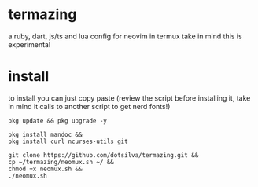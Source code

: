 # termazing
a ruby, dart, js/ts and lua config for neovim in termux
take in mind this is experimental

# install
to install you can just copy paste (review the script before installing it, take in mind it calls to another script to get nerd fonts!)
```
pkg update && pkg upgrade -y
```
```
pkg install mandoc &&
pkg install curl ncurses-utils git
```
```
git clone https://github.com/dotsilva/termazing.git &&
cp ~/termazing/neomux.sh ~/ &&
chmod +x neomux.sh &&
./neomux.sh
```

